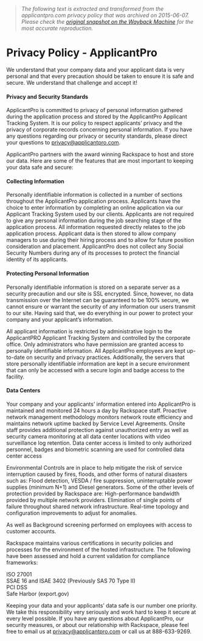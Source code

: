 > *The following text is extracted and transformed from the applicantpro.com privacy policy that was archived on 2015-06-07. Please check the [original snapshot on the Wayback Machine](https://web.archive.org/web/20150607163351id_/http%3A//www.applicantpro.com/privacy) for the most accurate reproduction.*

# Privacy Policy - ApplicantPro

We understand that your company data and your applicant data is very personal and that every precaution should be taken to ensure it is safe and secure. We understand that challenge and accept it!

#### Privacy and Security Standards

ApplicantPro is committed to privacy of personal information gathered during the application process and stored by the ApplicantPro Applicant Tracking System. It is our policy to respect applicants’ privacy and the privacy of corporate records concerning personal information. If you have any questions regarding our privacy or security standards, please direct your questions to privacy@applicantpro.com. 

ApplicantPro partners with the award winning Rackspace to host and store our data. Here are some of the features that are most important to keeping your data safe and secure:

#### Collecting Information

Personally identifiable information is collected in a number of sections throughout the ApplicantPro application process. Applicants have the choice to enter information by completing an online application via our Applicant Tracking System used by our clients. Applicants are not required to give any personal information during the job searching stage of the application process. All information requested directly relates to the job application process. Applicant data is then stored to allow company managers to use during their hiring process and to allow for future position consideration and placement. ApplicantPro does not collect any Social Security Numbers during any of its processes to protect the financial identity of its applicants. 

#### Protecting Personal Information

Personally identifiable information is stored on a separate server as a security precaution and our site is SSL encrypted. Since, however, no data transmission over the Internet can be guaranteed to be 100% secure, we cannot ensure or warrant the security of any information our users transmit to our site. Having said that, we do everything in our power to protect your company and your applicant’s information.

All applicant information is restricted by administrative login to the ApplicantPRO Applicant Tracking System and controlled by the corporate office. Only administrators who have permission are granted access to personally identifiable information. All ApplicantPro employees are kept up-to-date on security and privacy practices. Additionally, the servers that store personally identifiable information are kept in a secure environment that can only be accessed with a secure login and badge access to the facility. 

#### Data Centers

Your company and your applicants’ information entered into ApplicantPro is maintained and monitored 24 hours a day by Rackspace staff. Proactive network management methodology monitors network route efficiency and maintains network uptime backed by Service Level Agreements. Onsite staff provides additional protection against unauthorized entry as well as security camera monitoring at all data center locations with video surveillance log retention. Data center access is limited to only authorized personnel, badges and biometric scanning are used for controlled data center access

Environmental Controls are in place to help mitigate the risk of service interruption caused by fires, floods, and other forms of natural disasters such as: Flood detection, VESDA / fire suppression, uninterruptable power supplies (minimum N+1) and Diesel generators. Some of the other levels of protection provided by Rackspace are: High-performance bandwidth provided by multiple network providers. Elimination of single points of failure throughout shared network infrastructure. Real-time topology and configuration improvements to adjust for anomalies.

As well as Background screening performed on employees with access to customer accounts.

Rackspace maintains various certifications in security policies and processes for the environment of the hosted infrastructure. The following have been assessed and hold a current validation for compliance frameworks: 

ISO 27001  
SSAE 16 and ISAE 3402 (Previously SAS 70 Type II)  
PCI DSS  
Safe Harbor (export.gov)

Keeping your data and your applicants’ data safe is our number one priority. We take this responsibility very seriously and work hard to keep it secure at every level possible. If you have any questions about ApplicantPro, our security measures, or about our relationship with Rackspace, please feel free to email us at privacy@applicantpro.com or call us at 888-633-9269.
